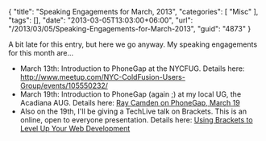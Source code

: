 {
	"title": "Speaking Engagements for March, 2013",
	"categories": [
		"Misc"
	],
	"tags": [],
	"date": "2013-03-05T13:03:00+06:00",
	"url": "/2013/03/05/Speaking-Engagements-for-March-2013",
	"guid": "4873"
}

A bit late for this entry, but here we go anyway. My speaking engagements for this month are...

<ul>
<li>March 13th: Introduction to PhoneGap at the NYCFUG. Details here: <a href="http://www.meetup.com/NYC-ColdFusion-Users-Group/events/105550232/">http://www.meetup.com/NYC-ColdFusion-Users-Group/events/105550232/</a></li>
<li>March 19th: Introduction to PhoneGap (again ;) at my local UG, the Acadiana AUG. Details here: <a href="http://www.acadiana-aug.org/index.cfm/2013/2/26/Ray-Camden-on-Phone-Gap-March-19">Ray Camden on PhoneGap, March 19</a></li>
<li>Also on the 19th, I'll be giving a TechLive talk on Brackets. This is an online, open to everyone presentation. Details here: <a href="http://techlive.adobe.com/ai1ec_event/using-brackets-to-level-up-your-web-development/?instance_id=732">Using Brackets to Level Up Your Web Development</a></li>
</ul>